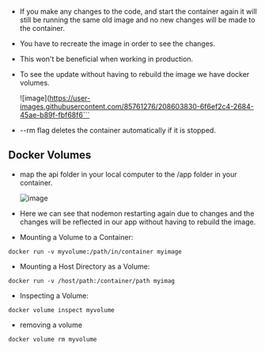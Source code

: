 - If you make any changes to the code, and start the container again it will still be running the same old image and no new changes will be made to the container.
- You have to recreate the image in order to see the changes.
- This won't be beneficial when working in production.
- To see the update without having to rebuild the image we have docker volumes.

    ![image](https://user-images.githubusercontent.com/85761276/208603830-6f6ef2c4-2684-45ae-b89f-fbf68f6```
- --rm flag deletes the container automatically if it is stopped.

## Docker Volumes
- map the api folder in your local computer to the /app folder in your container.

    ![image](https://user-images.githubusercontent.com/85761276/208604940-1322e439-9d7d-4a11-b123-12d268eaebf2.png)

- Here we can see that nodemon restarting again due to changes and the changes will be reflected in our app without having to rebuild the image.


- Mounting a Volume to a Container:

```
docker run -v myvolume:/path/in/container myimage
```

- Mounting a Host Directory as a Volume:
```
docker run -v /host/path:/container/path myimag
```

- Inspecting a Volume:

```
docker volume inspect myvolume
```
- removing a volume

```
docker volume rm myvolume
```























